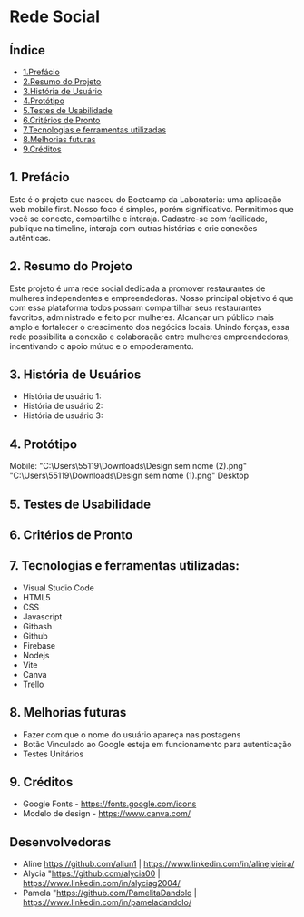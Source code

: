 # Rede Social

## Índice

* [1.Prefácio](#1-prefácio)
* [2.Resumo do Projeto](#2-resumo-do-projeto)
* [3.História de Usuário](#3-historia-de-usuario)
* [4.Protótipo](#4-protótipo)
* [5.Testes de Usabilidade](#5-testes-de-usabilidade)
* [6.Critérios de Pronto](#6-critérios-de-pronto)
* [7.Tecnologias e ferramentas utilizadas](#8-tecnologias-e-ferramentas-utilizadas)
* [8.Melhorias futuras](#9-melhorias-futuras)
* [9.Créditos](#10-creditos)

  
## 1. Prefácio
Este é o projeto que nasceu do Bootcamp da Laboratoria: uma aplicação
web mobile first. Nosso foco é simples, porém significativo. Permitimos
que você se conecte, compartilhe e interaja. Cadastre-se com facilidade,
publique na timeline, interaja com outras histórias e crie conexões
autênticas.


## 2. Resumo do Projeto
Este projeto é uma rede social dedicada a promover restaurantes
de mulheres independentes e empreendedoras. Nosso principal
objetivo é que com essa plataforma todos possam
compartilhar seus restaurantes favoritos, administrado e
feito por mulheres. Alcançar um público mais amplo
e fortalecer o crescimento dos negócios locais. Unindo forças,
essa rede possibilita a conexão e colaboração entre mulheres
empreendedoras, incentivando o apoio mútuo e o empoderamento.


## 3. História de Usuários
*  História de usuário 1: 
*  História de usuário 2:
*  História de usuário 3:

  
## 4. Protótipo
Mobile:
"C:\Users\55119\Downloads\Design sem nome (2).png"
"C:\Users\55119\Downloads\Design sem nome (1).png"
Desktop


## 5. Testes de Usabilidade


## 6. Critérios de Pronto

## 7. Tecnologias e ferramentas utilizadas:
* Visual Studio Code
* HTML5
* CSS
* Javascript
* Gitbash
* Github
* Firebase
* Nodejs
* Vite
* Canva
* Trello

## 8. Melhorias futuras
* Fazer com que o nome do usuário apareça nas postagens 
* Botão Vinculado ao Google esteja em funcionamento para autenticação
* Testes Unitários


## 9. Créditos
* Google Fonts - https://fonts.google.com/icons
* Modelo de design - https://www.canva.com/

## Desenvolvedoras
* Aline https://github.com/aliun1 | https://www.linkedin.com/in/alinejvieira/
* Alycia "https://github.com/alycia00 | https://www.linkedin.com/in/alyciag2004/
* Pamela "https://github.com/PamelitaDandolo | https://www.linkedin.com/in/pameladandolo/
